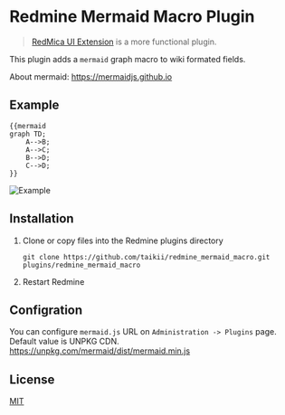 # Redmine Mermaid Macro Plugin

> [RedMica UI Extension](https://github.com/redmica/redmica_ui_extension) is a more functional plugin.

This plugin adds a `mermaid` graph macro to wiki formated fields.

About mermaid: https://mermaidjs.github.io

## Example

```
{{mermaid
graph TD;
    A-->B;
    A-->C;
    B-->D;
    C-->D;
}}
```

![Example](doc/images/example.png)

## Installation

1. Clone or copy files into the Redmine plugins directory
   ```
   git clone https://github.com/taikii/redmine_mermaid_macro.git plugins/redmine_mermaid_macro
   ```
2. Restart Redmine

## Configration

You can configure `mermaid.js` URL on `Administration -> Plugins` page.
Default value is UNPKG CDN.
https://unpkg.com/mermaid/dist/mermaid.min.js

## License

[MIT](LICENSE)

